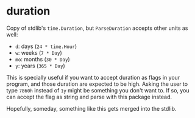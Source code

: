 # duration

Copy of stdlib's `time.Duration`, but `ParseDuration` accepts other units as well:

- `d`: days (`24 * time.Hour`)
- `w`: weeks (`7 * Day`)
- `mo`: months (`30 * Day`)
- `y`: years (`365 * Day`)

This is specially useful if you want to accept duration as flags in your program, and those duration are expected to be high.
Asking the user to type `7860h` instead of `1y` might be something you don't want to.
If so, you can accept the flag as string and parse with this package instead.

Hopefully, someday, something like this gets merged into the stdlib.
